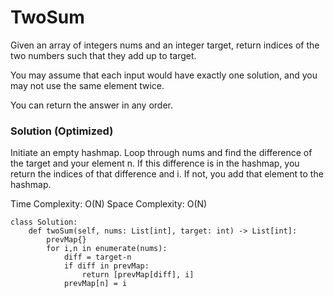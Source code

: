 # TwoSum
Given an array of integers nums and an integer target, return indices of the two numbers such that they add up to target.

You may assume that each input would have exactly one solution, and you may not use the same element twice.

You can return the answer in any order.

### Solution (Optimized)

Initiate an empty hashmap. Loop through nums and find the difference of the target and your element n. If this difference is in the hashmap, you return the indices of that difference and i. If not, you add that element to the hashmap.

Time Complexity: O(N)
Space Complexity: O(N)


```
class Solution:
    def twoSum(self, nums: List[int], target: int) -> List[int]:
        prevMap{}
        for i,n in enumerate(nums):
            diff = target-n
            if diff in prevMap:
                return [prevMap[diff], i]
            prevMap[n] = i
```

